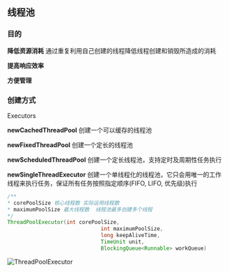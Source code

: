 ## 线程池

### 目的

**降低资源消耗**  通过重复利用自己创建的线程降低线程创建和销毁所造成的消耗

**提高响应效率**

**方便管理**

### 创建方式

Executors

**newCachedThreadPool**     创建一个可以缓存的线程池

**newFixedThreadPool** 创建一个定长的线程池

**newScheduledThreadPool** 创建一个定长线程池，支持定时及周期性任务执行

**newSingleThreadExecutor** 创建一个单线程化的线程池，它只会用唯一的工作线程来执行任务，保证所有任务按照指定顺序(FIFO, LIFO, 优先级)执行

```java
/**
* corePoolSize 核心线程数 实际运用线程数
* maximumPoolSize 最大线程数  线程池最多创建多个线程 
*/
ThreadPoolExecutor(int corePoolSize,
                              int maximumPoolSize,
                              long keepAliveTime,
                              TimeUnit unit,
                              BlockingQueue<Runnable> workQueue) 

```



![ThreadPoolExecutor](D:\StudyWork\Go-Gad\notes\thread\ThreadPoolExecutor.png)

